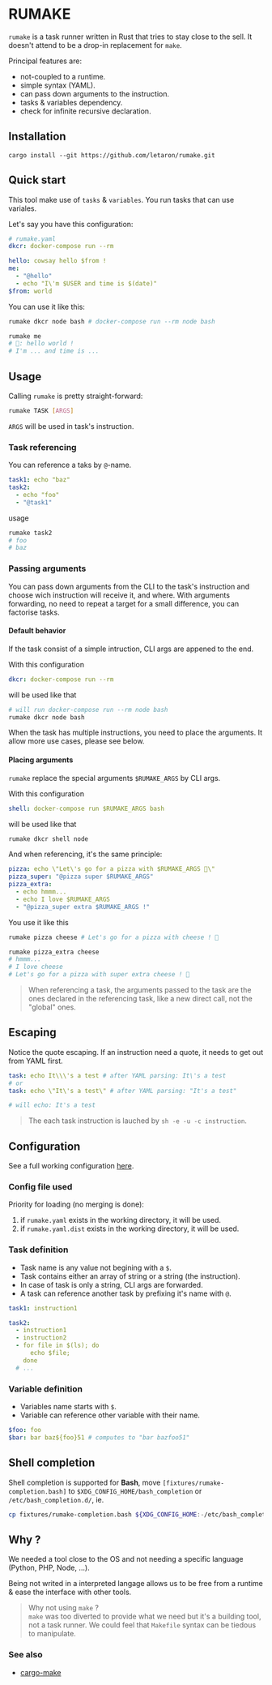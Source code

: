 # RUMAKE

`rumake` is a task runner written in Rust that tries to stay close to the sell. It doesn't attend to be a drop-in replacement for `make`.

Principal features are:
- not-coupled to a runtime.
- simple syntax (YAML).
- can pass down arguments to the instruction.
- tasks & variables dependency.
- check for infinite recursive declaration.

## Installation

```shell
cargo install --git https://github.com/letaron/rumake.git
```

## Quick start

This tool make use of `tasks` & `variables`. You run tasks that can use variales.

Let's say you have this configuration:
```yaml
# rumake.yaml
dkcr: docker-compose run --rm

hello: cowsay hello $from !
me:
  - "@hello"
  - echo "I\'m $USER and time is $(date)"
$from: world
```

You can use it like this:
```bash
rumake dkcr node bash # docker-compose run --rm node bash

rumake me
# 🐄: hello world !
# I'm ... and time is ...
```

## Usage

Calling `rumake` is pretty straight-forward:
```bash
rumake TASK [ARGS]
```

`ARGS` will be used in task's instruction.

### Task referencing

You can reference a taks by `@`-name.

```yaml
task1: echo "baz"
task2:
  - echo "foo"
  - "@task1"
```

usage
```bash
rumake task2
# foo
# baz
```

### Passing arguments

You can pass down arguments from the CLI to the task's instruction and choose wich instruction will receive it, and where.
With arguments forwarding, no need to repeat a target for a small difference, you can factorise tasks.


#### Default behavior

If the task consist of a simple intruction, CLI args are appened to the end.

With this configuration
```yaml
dkcr: docker-compose run --rm
```

will be used like that
```bash
# will run docker-compose run --rm node bash
rumake dkcr node bash
```

When the task has multiple instructions, you need to place the arguments. It allow more use cases, please see below.

#### Placing arguments

`rumake` replace the special arguments `$RUMAKE_ARGS` by CLI args.

With this configuration
```yaml
shell: docker-compose run $RUMAKE_ARGS bash
```

will be used like that
```bash
rumake dkcr shell node
```

And when referencing, it's the same principle:
```yaml
pizza: echo \"Let\'s go for a pizza with $RUMAKE_ARGS 🍕\"
pizza_super: "@pizza super $RUMAKE_ARGS"
pizza_extra:
  - echo hmmm...
  - echo I love $RUMAKE_ARGS
  - "@pizza_super extra $RUMAKE_ARGS !"
```

You use it like this
```bash
rumake pizza cheese # Let's go for a pizza with cheese ! 🍕

rumake pizza_extra cheese
# hmmm...
# I love cheese
# Let's go for a pizza with super extra cheese ! 🍕
```
> When referencing a task, the arguments passed to the task are the ones declared in the referencing task, like a new direct call, not the "global" ones.

## Escaping

Notice the quote escaping. If an instruction need a quote, it needs to get out from YAML first.
```yaml
task: echo It\\\'s a test # after YAML parsing: It\'s a test
# or
task: echo \"It\'s a test\" # after YAML parsing: "It's a test"

# will echo: It's a test
```

> The each task instruction is lauched by `sh -e -u -c instruction`.

## Configuration

See a full working configuration [here](fixtures/example.yaml).

### Config file used

Priority for loading (no merging is done):
1. if `rumake.yaml` exists in the working directory, it will be used.
2. if `rumake.yaml.dist` exists in the working directory, it will be used.

### Task definition

- Task name is any value not begining with a `$`.
- Task contains either an array of string or a string (the instruction).
- In case of task is only a string, CLI args are forwarded.
- A task can reference another task by prefixing it's name with `@`.

```yaml
task1: instruction1

task2:
  - instruction1
  - instruction2
  - for file in $(ls); do
      echo $file;
    done
  # ...
```

### Variable definition

 - Variables name starts with `$`.
 - Variable can reference other variable with their name.

```yaml
$foo: foo
$bar: bar baz${foo}51 # computes to "bar bazfoo51"
```

## Shell completion

Shell completion is supported for **Bash**, move `[fixtures/rumake-completion.bash]` to `$XDG_CONFIG_HOME/bash_completion` or `/etc/bash_completion.d/`, ie.
```bash
cp fixtures/rumake-completion.bash ${XDG_CONFIG_HOME:-/etc/bash_completion.d/}/rumake
```

## Why ?

We needed a tool close to the OS and not needing a specific language (Python, PHP, Node, ...).

Being not writed in a interpreted langage allows us to be free from a runtime & ease the interface with other tools.

> Why not using `make` ? \
> `make` was too diverted to provide what we need but it's a building tool, not a task runner.
> We could feel that `Makefile` syntax can be tiedous to manipulate.

### See also

- [cargo-make](https://github.com/sagiegurari/cargo-make)
